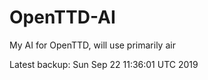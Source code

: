 # OpenTTD-AI
My AI for OpenTTD, will use primarily air

Latest backup: Sun Sep 22 11:36:01 UTC 2019
